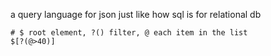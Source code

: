 a query language for json just like how sql is for relational db

```
# $ root element, ?() filter, @ each item in the list
$[?(@>40)] 
```